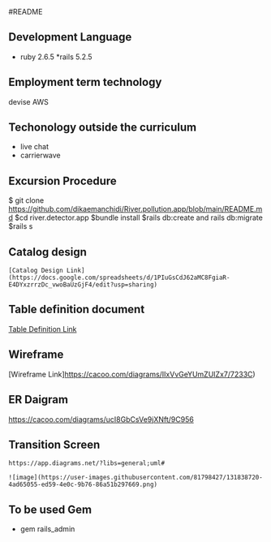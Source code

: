 #README

## Development Language
   * ruby 2.6.5
   *rails 5.2.5
## Employment term technology
   devise
   AWS
## Techonology outside the curriculum
  * live chat
   * carrierwave
## Excursion Procedure
$ git clone https://github.com/dikaemanchidi/River.pollution.app/blob/main/README.md 
$cd river.detector.app
$bundle install
$rails db:create and rails db:migrate
$rails s
## Catalog design
    [Catalog Design Link](https://docs.google.com/spreadsheets/d/1PIuGsCdJ62aMC8FgiaR-E4DYxzrrzDc_vwoBaUzGjF4/edit?usp=sharing)
## Table definition document
  [Table Definition Link](https://docs.google.com/spreadsheets/d/1PIuGsCdJ62aMC8FgiaR-E4DYxzrrzDc_vwoBaUzGjF4/edit?usp=sharing)
  ## Wireframe
[Wireframe Link]https://cacoo.com/diagrams/IIxVvGeYUmZUIZx7/7233C)
## ER Daigram
  https://cacoo.com/diagrams/ucI8GbCsVe9jXNft/9C956
## Transition Screen
    https://app.diagrams.net/?libs=general;uml#
    
    ![image](https://user-images.githubusercontent.com/81798427/131838720-4ad65055-ed59-4e0c-9b76-86a51b297669.png)


## To be used Gem
   * gem rails_admin

